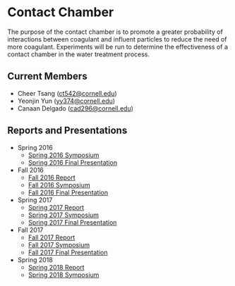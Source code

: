 # Contact Chamber
The purpose of the contact chamber is to promote a greater probability of interactions between coagulant and influent particles to reduce the need of more coagulant. Experiments will be run to determine the effectiveness of a contact chamber in the water treatment process.

## Current Members
* Cheer Tsang (ct542@cornell.edu)
* Yeonjin Yun (yy374@cornell.edu)
* Canaan Delgado (cad296@cornell.edu)

## Reports and Presentations
* Spring 2016 
  - [Spring 2016 Symposium](https://docs.google.com/presentation/d/1-EwTsOyl9IHuY2STwRTYz5k7_NfOdIyojJ7s5PHQgCk/edit?usp=sharing)
  - [Spring 2016 Final Presentation](https://docs.google.com/presentation/d/1Xcuk7Mcgq89CbMK2ymHwUBZJNELRMgINongWwM1bsHg/edit?usp=sharing)
* Fall 2016 
  - [Fall 2016 Report](https://github.com/AguaClara/contact_chamber/blob/master/rapid-mix-contact-fall2016.pdf)
  - [Fall 2016 Symposium](https://docs.google.com/presentation/d/1RdgoUj4pWJ3yHRMJw3VqPWnqxYkanCw85NiqDGYofhA/edit?usp=sharing)
  - [Fall 2016 Final Presentation](https://docs.google.com/presentation/d/1uUe4rAD-ogMQjxQBhtbiFmIkr36El4yT_CDvuXGHoew/edit?usp=sharing)
* Spring 2017
  - [Spring 2017 Report](https://github.com/AguaClara/contact_chamber/blob/master/rapid-mix-contact.pdf)
  - [Spring 2017 Symposium](https://docs.google.com/presentation/d/1O9wCDdi0UlcYIkL-ix-3cYmpzViJFNmBZvqWHo-456g/edit?usp=sharing)
  - [Spring 2017 Final Presentation](https://docs.google.com/presentation/d/1525RabIWXE8GLZRKafHvjpKLkYCzXVkj9zs_jqxivMU/edit?usp=sharing)
* Fall 2017 
  - [Fall 2017 Report](https://github.com/AguaClara/contact_chamber/blob/master/contact-chamber-fall.pdf)
  - [Fall 2017 Symposium](https://docs.google.com/presentation/d/1nvbiFrPUaDl7K3UWOjanzKeLPm4Z0cM3KG_kbOhHZSE/edit?usp=sharing)
  - [Fall 2017 Final Presentation](https://docs.google.com/presentation/d/1sUqdA37QAl6RXZHFIsKfZbOixko4K1kw2B_o7oWckBo/edit?usp=sharing)
* Spring 2018
  - [Spring 2018 Report](https://github.com/AguaClara/contact_chamber/blob/master/ContactChamber_Spring2018.md)
  - [Spring 2018 Symposium](https://docs.google.com/presentation/d/1KrNp-n18e77Mr_6DbSOoVp4apJyyxYiUmAS8KpJo6Ek/edit?usp=sharing)

